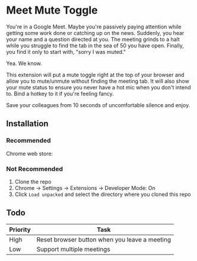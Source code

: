 # Meet Mute Toggle

You're in a Google Meet. Maybe you're passively paying attention while getting some work done or catching up on the news. Suddenly, you hear your name and a question directed at you. The meeting grinds to a halt while you struggle to find the tab in the sea of 50 you have open. Finally, you find it only to start with, "sorry I was muted." 

Yea. We know. 

This extension will put a mute toggle right at the top of your browser and allow you to mute/unmute without finding the meeting tab. It will also show your mute status to ensure you never have a hot mic when you don't intend to. Bind a hotkey to it if you're feeling fancy. 

Save your colleagues from 10 seconds of uncomfortable silence and enjoy. 

## Installation

### Recommended

Chrome web store: <link> 

### Not Recommended

1. Clone the repo
2. Chrome -> Settings -> Extensions -> Developer Mode: On
3. Click `Load unpacked` and select the directory where you cloned this repo

## Todo

| Priority | Task | 
| --- | --- |
| High | Reset browser button when you leave a meeting |
| Low  | Support multiple meetings |
